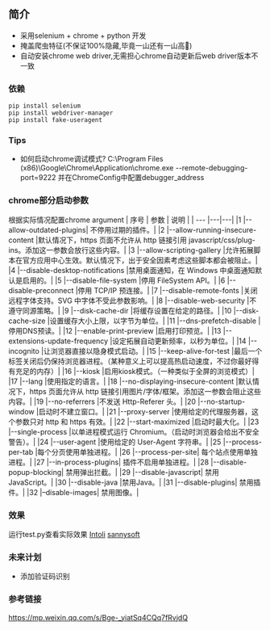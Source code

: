 ## 简介
- 采用selenium + chrome + python 开发
- 掩盖爬虫特征(不保证100%隐藏,毕竟一山还有一山高🤣)
- 自动安装chrome web driver,无需担心chrome自动更新后web driver版本不一致

### 依赖
```
pip install selenium
pip install webdriver-manager
pip install fake-useragent
```

### Tips
+ 如何启动chrome调试模式?
C:\Program Files (x86)\Google\Chrome\Application\chrome.exe --remote-debugging-port=9222
并在ChromeConfig中配置debugger_address


### chrome部分启动参数
根据实际情况配置chrome argument
| 序号 | 参数 | 说明 |
| --- |---|---|
|1	|--allow-outdated-plugins|	不停用过期的插件。|
|2	|--allow-running-insecure-content	|默认情况下，https 页面不允许从 http 链接引用 javascript/css/plug-ins。添加这一参数会放行这些内容。|
|3	|--allow-scripting-gallery	|允许拓展脚本在官方应用中心生效。默认情况下，出于安全因素考虑这些脚本都会被阻止。|
|4	|--disable-desktop-notifications	|禁用桌面通知，在 Windows 中桌面通知默认是启用的。|
|5	|--disable-file-system	|停用 FileSystem API。|
|6	|--disable-preconnect	|停用 TCP/IP 预连接。|
|7	|--disable-remote-fonts	|关闭远程字体支持。SVG 中字体不受此参数影响。|
|8	|--disable-web-security	|不遵守同源策略。|
|9	|--disk-cache-dir	|将缓存设置在给定的路径。|
|10	|--disk-cache-size	|设置缓存大小上限，以字节为单位。|
|11	|--dns-prefetch-disable	|停用DNS预读。|
|12	|--enable-print-preview	|启用打印预览。|
|13	|--extensions-update-frequency	|设定拓展自动更新频率，以秒为单位。|
|14	|--incognito	|让浏览器直接以隐身模式启动。|
|15	|--keep-alive-for-test	|最后一个标签关闭后仍保持浏览器进程。（某种意义上可以提高热启动速度，不过你最好得有充足的内存）|
|16	|--kiosk	|启用kiosk模式。（一种类似于全屏的浏览模式）|
|17	|--lang	|使用指定的语言。|
|18	|--no-displaying-insecure-content	|默认情况下，https 页面允许从 http 链接引用图片/字体/框架。添加这一参数会阻止这些内容。|
|19	|--no-referrers	|不发送 Http-Referer 头。|
|20	|--no-startup-window	|启动时不建立窗口。|
|21	|--proxy-server	|使用给定的代理服务器，这个参数只对 http 和 https 有效。|
|22	|--start-maximized	|启动时最大化。|
|23	|--single-process	|以单进程模式运行 Chromium。（启动时浏览器会给出不安全警告）。|
|24	|--user-agent	|使用给定的 User-Agent 字符串。|
|25	|--process-per-tab	|每个分页使用单独进程。|
|26	|--process-per-site|	每个站点使用单独进程。|
|27	|--in-process-plugins|	插件不启用单独进程。|
|28	|--disable-popup-blocking|	禁用弹出拦截。|
|29	|--disable-javascript|	禁用JavaScript。|
|30	|--disable-java	|禁用Java。|
|31	|--disable-plugins|	禁用插件。|
|32	|–disable-images|	禁用图像。|

### 效果
运行test.py查看实际效果
[Intoli](intoli.png)
[sannysoft](sannysoft.png)

### 未来计划
+ 添加验证码识别

### 参考链接
https://mp.weixin.qq.com/s/Bge-_yiatSq4CQq7fRvjdQ
